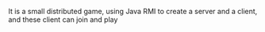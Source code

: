 It is a small distributed game, using Java RMI to create a server and a client, and these client can join and play